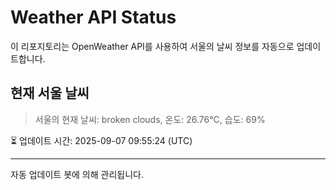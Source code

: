 
# Weather API Status

이 리포지토리는 OpenWeather API를 사용하여 서울의 날씨 정보를 자동으로 업데이트합니다.

## 현재 서울 날씨
> 서울의 현재 날씨: broken clouds, 온도: 26.76°C, 습도: 69%

⏳ 업데이트 시간: 2025-09-07 09:55:24 (UTC)

---
자동 업데이트 봇에 의해 관리됩니다.
